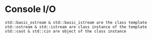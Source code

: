 # Console I/O
    std::basic_ostream & std::basic_istream are the class template
    std::ostream & std::istream are class instance of the template
    std::cout & std::cin are object of the class instance

    